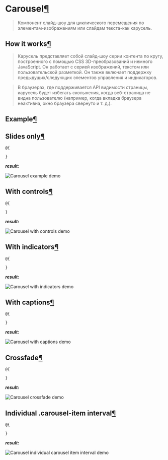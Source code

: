 # Carousel[¶](https://getbootstrap.com/docs/4.3/components/carousel/)

> Компонент слайд-шоу для циклического перемещения по элементам-изображениям или слайдам текста-как карусель.

## How it works[¶](https://getbootstrap.com/docs/4.3/components/carousel/#how-it-works)

> Карусель представляет собой слайд-шоу серии контента по кругу, построенного с помощью CSS 3D-преобразований и немного JavaScript. Он работает с серией изображений, текстом или пользовательской разметкой. Он также включает поддержку предыдущих/следующих элементов управления и индикаторов.

> В браузерах, где поддерживается API видимости страницы, карусель будет избегать скольжения, когда веб-страница не видна пользователю (например, когда вкладка браузера неактивна, окно браузера свернуто и т. д.).

## Example[¶](https://getbootstrap.com/docs/4.3/components/carousel/#example)

> 

## Slides only[¶](https://getbootstrap.com/docs/4.3/components/carousel/#slides-only)

> 

```cshtml
@{

}
```

***result:***

![Carousel example demo](../../../../demo/carousel-example-demo.jpg)

## With controls[¶](https://getbootstrap.com/docs/4.3/components/carousel/#with-controls)

> 

```cshtml
@{

}
```

***result:***

![Carousel with controls demo](../../../../demo/carousel-with-controls-demo.jpg)

## With indicators[¶](https://getbootstrap.com/docs/4.3/components/carousel/#with-indicators)

> 

```cshtml
@{

}
```

***result:***

![Carousel with indicators demo](../../../../demo/carousel-with-indicators-demo.jpg)

## With captions[¶](https://getbootstrap.com/docs/4.3/components/carousel/#with-captions)

> 

```cshtml
@{

}
```

***result:***

![Carousel with captions demo](../../../../demo/carousel-with-captions-demo.jpg)

## Crossfade[¶](https://getbootstrap.com/docs/4.3/components/carousel/#crossfade)

> 

```cshtml
@{

}
```

***result:***

![Carousel crossfade demo](../../../../demo/carousel-crossfade-demo.jpg)

## Individual .carousel-item interval[¶](https://getbootstrap.com/docs/4.3/components/carousel/#individual-carousel-item-interval)

> 

```cshtml
@{

}
```

***result:***

![Carousel individual carousel item interval demo](../../../../demo/carousel-ndividual-carousel-item-interval-demo.jpg)